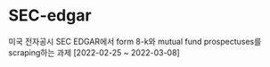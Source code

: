 # SEC-edgar

미국 전자공시 SEC EDGAR에서 form 8-k와 mutual fund prospectuses를 scraping하는 과제
[2022-02-25 ~ 2022-03-08] 
